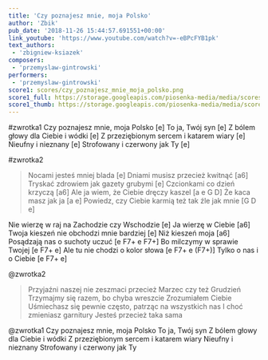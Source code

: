 ```yaml
---
title: 'Czy poznajesz mnie, moja Polsko'
author: 'Zbik'
pub_date: '2018-11-26 15:44:57.691551+00:00'
link_youtube: 'https://www.youtube.com/watch?v=-eBPcFYB1pk'
text_authors:
 - 'zbigniew-ksiazek'
composers:
 - 'przemyslaw-gintrowski'
performers:
 - 'przemyslaw-gintrowski'
score1: scores/czy_poznajesz_mnie_moja_polsko.png
score1_full: https://storage.googleapis.com/piosenka-media/media/scores/czy_poznajesz_mnie_moja_polsko.png
score1_thumb: https://storage.googleapis.com/piosenka-media/media/scores/czy_poznajesz_mnie_moja_polsko.png.180x0_q85_upscale.png
---
```


#zwrotka1
Czy poznajesz mnie, moja Polsko [e]
To ja, Twój syn [e]
Z bólem głowy dla Ciebie i wódki [e]
Z przeziębionym sercem i katarem wiary [e]
Nieufny i nieznany [e]
Strofowany i czerwony jak Ty [e]

#zwrotka2
>Nocami jesteś mniej blada [e]
>Dniami musisz przecież kwitnąć [a6]
>Tryskać zdrowiem jak gazety grubymi [e]
>Czcionkami co dzień krzyczą [a6]
>Ale ja wiem, że Ciebie dręczy kaszel [a e G D]
>Że kaca masz jak ja [a e]
>Powiedz, czy Ciebie karmią też tak źle jak mnie [G D e]

Nie wierzę w raj na Zachodzie czy Wschodzie [e]
Ja wierzę w Ciebie [a6]
Twoja kieszeń nie obchodzi mnie bardziej [e]
Niż kieszeń moja [a6]
Posądzają nas o suchoty uczuć [e F7+ e F7+]
Bo milczymy w sprawie Twojej [e F7+ e]
Ale tu nie chodzi o kolor słowa [e F7+ e (F7+)]
Tylko o nas i o Ciebie [e F7+ e]

@zwrotka2
>Przyjaźni naszej nie zeszmaci przecież
>Marzec czy też Grudzień
>Trzymajmy się razem, bo chyba wreszcie
>Zrozumiałem Ciebie
>Uśmiechasz się pewnie często, patrząc na wszystkich nas
>I choć zmieniasz garnitury
>Jesteś przecież taka sama

@zwrotka1
Czy poznajesz mnie, moja Polsko
To ja, Twój syn
Z bólem głowy dla Ciebie i wódki
Z przeziębionym sercem i katarem wiary
Nieufny i nieznany
Strofowany i czerwony jak Ty